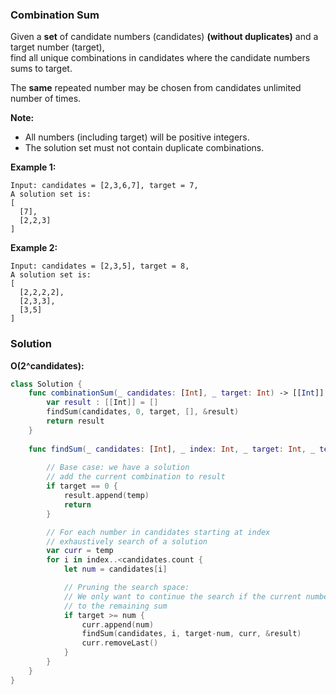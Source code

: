 
### Combination Sum

Given a __set__ of candidate numbers (candidates) __(without duplicates)__ and a target number (target),</br> 
find all unique combinations in candidates where the candidate numbers sums to target.

The __same__ repeated number may be chosen from candidates unlimited number of times.

__Note:__

* All numbers (including target) will be positive integers.
* The solution set must not contain duplicate combinations.

__Example 1:__
```
Input: candidates = [2,3,6,7], target = 7,
A solution set is:
[
  [7],
  [2,2,3]
]
```
__Example 2:__
```
Input: candidates = [2,3,5], target = 8,
A solution set is:
[
  [2,2,2,2],
  [2,3,3],
  [3,5]
]
```

### Solution
__O(2^candidates):__
```Swift
class Solution {
    func combinationSum(_ candidates: [Int], _ target: Int) -> [[Int]] {
        var result : [[Int]] = []
        findSum(candidates, 0, target, [], &result)
        return result
    }
    
    func findSum(_ candidates: [Int], _ index: Int, _ target: Int, _ temp: [Int], _ result: inout [[Int]]) {
        
        // Base case: we have a solution
        // add the current combination to result
        if target == 0 {
            result.append(temp)
            return
        }

        // For each number in candidates starting at index
        // exhaustively search of a solution
        var curr = temp
        for i in index..<candidates.count {
            let num = candidates[i]

            // Pruning the search space:
            // We only want to continue the search if the current number is less than or equal
            // to the remaining sum
            if target >= num {
                curr.append(num)
                findSum(candidates, i, target-num, curr, &result)
                curr.removeLast()
            }
        }
    }
}
```